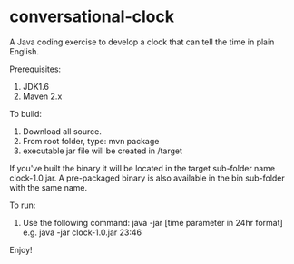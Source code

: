 conversational-clock
====================

A Java coding exercise to develop a clock that can tell the time in plain English.

Prerequisites:

1. JDK1.6
2. Maven 2.x

To build:

1. Download all source.
2. From root folder, type:
	mvn package
3. executable jar file will be created in <root folder>/target

If you've built the binary it will be located in the target sub-folder name clock-1.0.jar. A pre-packaged binary is also available in the bin sub-folder with the same name.

To run:

1. Use the following command:
	java -jar <jar file name> [time parameter in 24hr format]
	e.g. 
	java -jar clock-1.0.jar 23:46
	
Enjoy!
